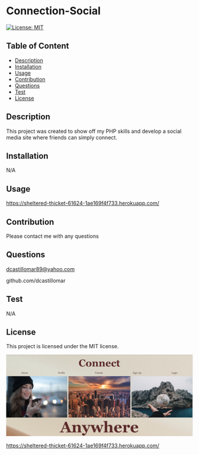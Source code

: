 # Connection-Social
  [![License: MIT](https://img.shields.io/badge/License-MIT-yellow.svg)](https://opensource.org/licenses/MIT)
   
  ## Table of Content
  - [Description](#Description)
  - [Installation](#Installation)
  - [Usage](#Usage)
  - [Contribution](#Contribution)
  - [Questions](#Questions)
  - [Test](#Test)
  - [License](#license)


  ## Description
  This project was created to show off my PHP skills and develop a social media site where friends can simply connect. 

  ## Installation
  N/A

  ## Usage
  https://sheltered-thicket-61624-1ae169f4f733.herokuapp.com/

  ## Contribution
  Please contact me with any questions

  ## Questions
  dcastillomar89@yahoo.com
  
  github.com/dcastillomar

  ## Test 
  N/A

  ## License
    
This project is licensed under the MIT license.
  
![Alt text](assets/connection-social.png)

 https://sheltered-thicket-61624-1ae169f4f733.herokuapp.com/
